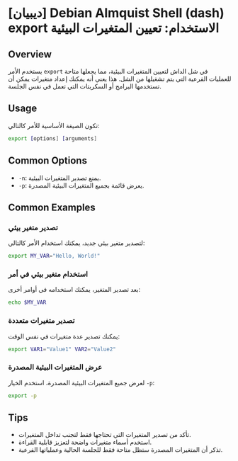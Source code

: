 # [ديبيان] Debian Almquist Shell (dash) export الاستخدام: تعيين المتغيرات البيئية

## Overview
يستخدم الأمر `export` في شل الداش لتعيين المتغيرات البيئية، مما يجعلها متاحة للعمليات الفرعية التي يتم تشغيلها من الشل. هذا يعني أنه يمكنك إعداد متغيرات يمكن أن تستخدمها البرامج أو السكربتات التي تعمل في نفس الجلسة.

## Usage
تكون الصيغة الأساسية للأمر كالتالي:

```bash
export [options] [arguments]
```

## Common Options
- `-n`: يمنع تصدير المتغيرات البيئية.
- `-p`: يعرض قائمة بجميع المتغيرات البيئية المصدرة.

## Common Examples

### تصدير متغير بيئي
لتصدير متغير بيئي جديد، يمكنك استخدام الأمر كالتالي:

```bash
export MY_VAR="Hello, World!"
```

### استخدام متغير بيئي في أمر
بعد تصدير المتغير، يمكنك استخدامه في أوامر أخرى:

```bash
echo $MY_VAR
```

### تصدير متغيرات متعددة
يمكنك تصدير عدة متغيرات في نفس الوقت:

```bash
export VAR1="Value1" VAR2="Value2"
```

### عرض المتغيرات البيئية المصدرة
لعرض جميع المتغيرات البيئية المصدرة، استخدم الخيار `-p`:

```bash
export -p
```

## Tips
- تأكد من تصدير المتغيرات التي تحتاجها فقط لتجنب تداخل المتغيرات.
- استخدم أسماء متغيرات واضحة لتعزيز قابلية القراءة.
- تذكر أن المتغيرات المصدرة ستظل متاحة فقط للجلسة الحالية وعملياتها الفرعية.